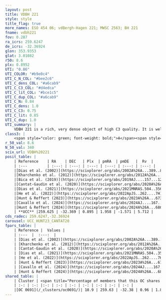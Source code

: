 ```yaml
---
layout: post
title: VDBH 221
style: style
title_flag: true
more_names: ESO 454 06; vdBergh-Hagen 221; MWSC 2563; BH 221
fname: vdbh221
fov: 0.287
ra_icrs: 259.6247
de_icrs: -32.36924
glon: 353.9353
glat: 3.01082
r50: 8.6
plx: 0.8952
UTI: "0.86"
UTI_COLOR: "#b9e0c4"
UTI_C_N_COL: "#bee2c6"
UTI_C_dens_COL: "#a6cab9"
UTI_C_C3_COL: "#d4edca"
UTI_C_lit_COL: "#bce1c5"
UTI_C_dup_COL: "#a6cab9"
UTI_C_N: 0.84
UTI_C_dens: 1.0
UTI_C_C3: 0.75
UTI_C_lit: 0.85
UTI_C_dup: 1.0
UTI_summary: |
    VDBH 221 is a rich, very dense object of high C3 quality. It is well-studied in the literature. This object shares a small percentage of members with a later reported entry.
class3: |
    <span style="color: green; font-weight: bold;">A</span><span style="color: #FFC300; font-weight: bold;">B</span>
r_50_val: 8.6
N_50_val: 340
scix_url: VDBH%20221
posit_table: |
    | Reference    | RA    | DEC   | Plx  | pmRA  | pmDE   |  Rv  |
    | :---         | :---: | :---: | :---: | :---: | :---: | :---: |
    |[Dias et al. (2002)](https://scixplorer.org/abs/2002A%26A...389..871D) | 259.663 | -32.317 | -- | -2.22 | -3.37 | 8.86 |
    |[Kharchenko et al. (2012)](https://scixplorer.org/abs/2012A%26A...543A.156K) | 259.665 | -32.33 | -- | 2.35 | -4.0 | -- |
    |[Bica et al. (2019)](https://scixplorer.org/abs/2019AJ....157...12B) | 259.657 | -32.322 | -- | -- | -- | -- |
    |[Cantat-Gaudin et al. (2020)](https://scixplorer.org/abs/2020A%26A...640A...1C) | 259.641 | -32.334 | 0.884 | 2.0 | -1.568 | -- |
    |[Dias et al. (2021)](https://scixplorer.org/abs/2021MNRAS.504..356D) | 259.649 | -32.312 | 0.887 | 2.007 | -1.586 | -- |
    |[He et al. (2022)](https://scixplorer.org/abs/2022ApJS..262....7H) | 259.6 | -32.374 | 0.912 | 1.981 | -1.61 | -- |
    |[Hunt & Reffert (2023)](https://scixplorer.org/abs/2023A%26A...673A.114H) | 259.594 | -32.39 | 0.894 | 1.97 | -1.572 | 0.267 |
    |[Cavallo et al. (2024)](https://scixplorer.org/abs/2024AJ....167...12C) | 259.627 | -32.36 | 0.905 | -- | -- | -- |
    |[Hunt & Reffert (2024)](https://scixplorer.org/abs/2024A%26A...686A..42H) | 259.594 | -32.39 | 0.894 | 1.97 | -1.572 | 0.267 |
    | **UCC** |259.625 | -32.369 | 0.895 | 1.958 | -1.571 | 5.712 | 
cds_radec: 259.6247,-32.36924
carousel: UCC_HUNT23_CANTAT20
fpars_table: |
    | Reference |  Values |
    | :---  |  :---:  |
    | [Dias et al. (2002)](https://scixplorer.org/abs/2002A%26A...389..871D) | `E(B-V)=0.2, Dist=750.0, Age=8.01` |
    | [Kharchenko et al. (2012)](https://scixplorer.org/abs/2012A%26A...543A.156K) | `e_bv=0.2, distance=807, log_age=7.8` |
    | [Cantat-Gaudin et al. (2020)](https://scixplorer.org/abs/2020A%26A...640A...1C) | `AVNN=1.09, DMNN=10.42, AgeNN=7.03` |
    | [Dias et al. (2021)](https://scixplorer.org/abs/2021MNRAS.504..356D) | `Av=1.041, Dist=1050, logage=7.071, [Fe/H]=0.002` |
    | [He et al. (2022)](https://scixplorer.org/abs/2022ApJS..262....7H) | `A0=1.5, logAge=6.75` |
    | [Hunt & Reffert (2023)](https://scixplorer.org/abs/2023A%26A...673A.114H) | `AV50=1.113, diffAV50=2.221, MOD50=10.13, logAge50=6.676` |
    | [Cavallo et al. (2024)](https://scixplorer.org/abs/2024AJ....167...12C) | `AV50=1.33, dMod50=9.85, logAge50=6.83, [Fe/H]50=-0.2` |
    | [Hunt & Reffert (2024)](https://scixplorer.org/abs/2024A%26A...686A..42H) | `MassJ=857.415` |
shared_table: |
    | Cluster | <span title="Percentage of members that this OC shares with the ones listed">%</span>   | RA   | DEC   | Plx   | pmRA  | pmDE  | Rv | UTI |
    | :-: | :-: |:-: | :-: | :-: | :-: | :-: | :-: | :-: |
    |[OC 0691](/_clusters/oc0691/)| 10.9 | 259.63 | -32.38 | 0.96 | 1.86 | -1.62 | -2.14 |0.0 |
---
```

